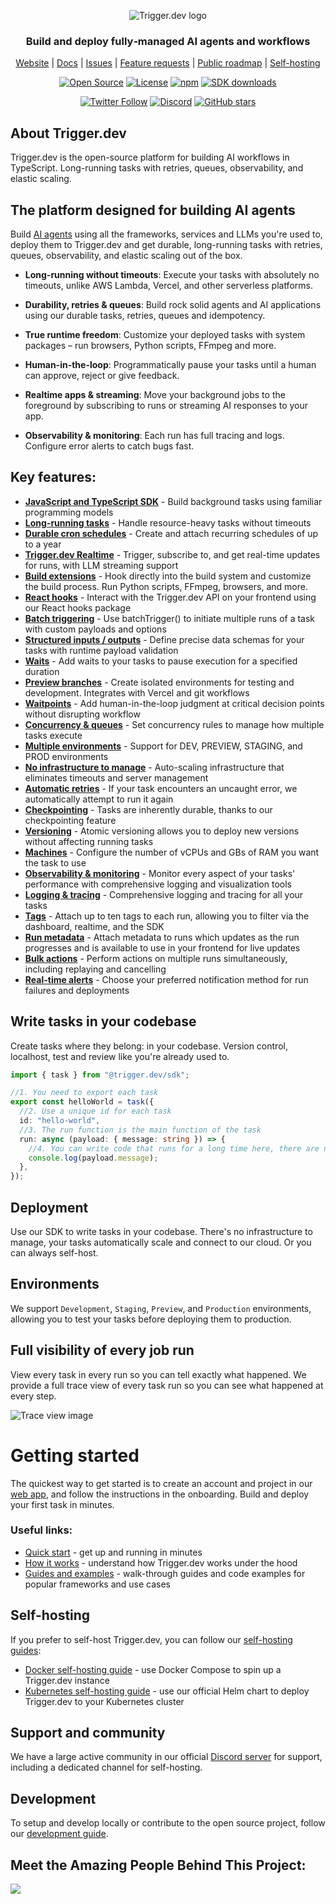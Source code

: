 <div align="center">

![Trigger.dev logo](https://content.trigger.dev/github-header-banner.jpg)

### Build and deploy fully‑managed AI agents and workflows

[Website](https://trigger.dev) | [Docs](https://trigger.dev/docs) | [Issues](https://github.com/triggerdotdev/trigger.dev/issues) | [Feature requests](https://triggerdev.featurebase.app/) | [Public roadmap](https://triggerdev.featurebase.app/roadmap) | [Self-hosting](https://trigger.dev/docs/self-hosting/overview)

[![Open Source](https://img.shields.io/badge/Open%20Source-%E2%9D%A4-red.svg)](https://github.com/triggerdotdev/trigger.dev)
[![License](https://img.shields.io/badge/license-Apache%202.0-blue.svg)](https://github.com/triggerdotdev/trigger.dev/blob/main/LICENSE)
[![npm](https://img.shields.io/npm/v/@trigger.dev/sdk.svg?label=npm)](https://www.npmjs.com/package/@trigger.dev/sdk)
[![SDK downloads](https://img.shields.io/npm/dm/@trigger.dev/sdk.svg?label=SDK%20downloads)](https://www.npmjs.com/package/@trigger.dev/sdk)

[![Twitter Follow](https://img.shields.io/twitter/follow/triggerdotdev?style=social)](https://twitter.com/triggerdotdev)
[![Discord](https://img.shields.io/discord/1066956501299777596?logo=discord&logoColor=white&color=7289da)](https://discord.gg/nkqV9xBYWy)
[![GitHub stars](https://img.shields.io/github/stars/triggerdotdev/trigger.dev?style=social)](https://github.com/triggerdotdev/trigger.dev)

</div>

## About Trigger.dev

Trigger.dev is the open-source platform for building AI workflows in TypeScript. Long-running tasks with retries, queues, observability, and elastic scaling.

## The platform designed for building AI agents

Build [AI agents](https://trigger.dev/product/ai-agents) using all the frameworks, services and LLMs you're used to, deploy them to Trigger.dev and get durable, long-running tasks with retries, queues, observability, and elastic scaling out of the box.

- **Long-running without timeouts**: Execute your tasks with absolutely no timeouts, unlike AWS Lambda, Vercel, and other serverless platforms.

- **Durability, retries & queues**: Build rock solid agents and AI applications using our durable tasks, retries, queues and idempotency.

- **True runtime freedom**: Customize your deployed tasks with system packages – run browsers, Python scripts, FFmpeg and more.

- **Human-in-the-loop**: Programmatically pause your tasks until a human can approve, reject or give feedback.

- **Realtime apps & streaming**: Move your background jobs to the foreground by subscribing to runs or streaming AI responses to your app.

- **Observability & monitoring**: Each run has full tracing and logs. Configure error alerts to catch bugs fast.

## Key features:

- **[JavaScript and TypeScript SDK](https://trigger.dev/docs/tasks/overview)** - Build background tasks using familiar programming models
- **[Long-running tasks](https://trigger.dev/docs/runs/max-duration)** - Handle resource-heavy tasks without timeouts
- **[Durable cron schedules](https://trigger.dev/docs/tasks/scheduled#scheduled-tasks-cron)** - Create and attach recurring schedules of up to a year
- **[Trigger.dev Realtime](https://trigger.dev/docs/realtime/overview)** - Trigger, subscribe to, and get real-time updates for runs, with LLM streaming support
- **[Build extensions](https://trigger.dev/docs/config/extensions/overview#build-extensions)** - Hook directly into the build system and customize the build process. Run Python scripts, FFmpeg, browsers, and more.
- **[React hooks](https://trigger.dev/docs/frontend/react-hooks#react-hooks)** - Interact with the Trigger.dev API on your frontend using our React hooks package
- **[Batch triggering](https://trigger.dev/docs/triggering#tasks-batchtrigger)** - Use batchTrigger() to initiate multiple runs of a task with custom payloads and options
- **[Structured inputs / outputs](https://trigger.dev/docs/tasks/schemaTask#schematask)** - Define precise data schemas for your tasks with runtime payload validation
- **[Waits](https://trigger.dev/docs/wait)** - Add waits to your tasks to pause execution for a specified duration
- **[Preview branches](https://trigger.dev/docs/deployment/preview-branches)** - Create isolated environments for testing and development. Integrates with Vercel and git workflows
- **[Waitpoints](https://trigger.dev/docs/wait-for-token#wait-for-token)** - Add human-in-the-loop judgment at critical decision points without disrupting workflow
- **[Concurrency & queues](https://trigger.dev/docs/queue-concurrency#concurrency-and-queues)** - Set concurrency rules to manage how multiple tasks execute
- **[Multiple environments](https://trigger.dev/docs/how-it-works#dev-mode)** - Support for DEV, PREVIEW, STAGING, and PROD environments
- **[No infrastructure to manage](https://trigger.dev/docs/how-it-works#trigger-dev-architecture)** - Auto-scaling infrastructure that eliminates timeouts and server management
- **[Automatic retries](https://trigger.dev/docs/errors-retrying)** - If your task encounters an uncaught error, we automatically attempt to run it again
- **[Checkpointing](https://trigger.dev/docs/how-it-works#the-checkpoint-resume-system)** - Tasks are inherently durable, thanks to our checkpointing feature
- **[Versioning](https://trigger.dev/docs/versioning)** - Atomic versioning allows you to deploy new versions without affecting running tasks
- **[Machines](https://trigger.dev/docs/machines)** - Configure the number of vCPUs and GBs of RAM you want the task to use
- **[Observability & monitoring](https://trigger.dev/product/observability-and-monitoring)** - Monitor every aspect of your tasks' performance with comprehensive logging and visualization tools
- **[Logging & tracing](https://trigger.dev/docs/logging)** - Comprehensive logging and tracing for all your tasks
- **[Tags](https://trigger.dev/docs/tags#tags)** - Attach up to ten tags to each run, allowing you to filter via the dashboard, realtime, and the SDK
- **[Run metadata](https://trigger.dev/docs/runs/metadata#run-metadata)** - Attach metadata to runs which updates as the run progresses and is available to use in your frontend for live updates
- **[Bulk actions](https://trigger.dev/docs/bulk-actions)** - Perform actions on multiple runs simultaneously, including replaying and cancelling
- **[Real-time alerts](https://trigger.dev/docs/troubleshooting-alerts#alerts)** - Choose your preferred notification method for run failures and deployments

## Write tasks in your codebase

Create tasks where they belong: in your codebase. Version control, localhost, test and review like you're already used to.

```ts
import { task } from "@trigger.dev/sdk";

//1. You need to export each task
export const helloWorld = task({
  //2. Use a unique id for each task
  id: "hello-world",
  //3. The run function is the main function of the task
  run: async (payload: { message: string }) => {
    //4. You can write code that runs for a long time here, there are no timeouts
    console.log(payload.message);
  },
});
```

## Deployment

Use our SDK to write tasks in your codebase. There's no infrastructure to manage, your tasks automatically scale and connect to our cloud. Or you can always self-host.

## Environments

We support `Development`, `Staging`, `Preview`, and `Production` environments, allowing you to test your tasks before deploying them to production.

## Full visibility of every job run

View every task in every run so you can tell exactly what happened. We provide a full trace view of every task run so you can see what happened at every step.

![Trace view image](https://content.trigger.dev/trace-view.png)

# Getting started

The quickest way to get started is to create an account and project in our [web app](https://cloud.trigger.dev), and follow the instructions in the onboarding. Build and deploy your first task in minutes.

### Useful links:

- [Quick start](https://trigger.dev/docs/quick-start) - get up and running in minutes
- [How it works](https://trigger.dev/docs/how-it-works) - understand how Trigger.dev works under the hood
- [Guides and examples](https://trigger.dev/docs/guides/introduction) - walk-through guides and code examples for popular frameworks and use cases

## Self-hosting

If you prefer to self-host Trigger.dev, you can follow our [self-hosting guides](https://trigger.dev/docs/self-hosting/overview):

- [Docker self-hosting guide](https://trigger.dev/docs/self-hosting/docker) - use Docker Compose to spin up a Trigger.dev instance
- [Kubernetes self-hosting guide](https://trigger.dev/docs/self-hosting/kubernetes) - use our official Helm chart to deploy Trigger.dev to your Kubernetes cluster

## Support and community

We have a large active community in our official [Discord server](https://trigger.dev/discord) for support, including a dedicated channel for self-hosting.

## Development

To setup and develop locally or contribute to the open source project, follow our [development guide](./CONTRIBUTING.md).

## Meet the Amazing People Behind This Project:

<a href="https://github.com/triggerdotdev/trigger.dev/graphs/contributors">
  <img src="https://contrib.rocks/image?repo=triggerdotdev/trigger.dev" />
</a>
